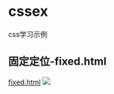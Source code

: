 # cssex
css学习示例
## 固定定位-fixed.html
[fixed.html](https://github.com/pmzssc/cssex/blob/master/fixed.html)
![](http://7qn8gq.com1.z0.glb.clouddn.com/20180810124318.png)

